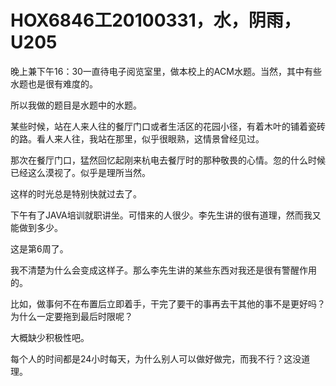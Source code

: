 # HOX6846工20100331，水，阴雨，U205

晚上兼下午16：30一直待电子阅览室里，做本校上的ACM水题。当然，其中有些水题也是很有难度的。

所以我做的题目是水题中的水题。

某些时候，站在人来人往的餐厅门口或者生活区的花园小径，有着木叶的铺着瓷砖的路。看人来人往，我站在那里，似乎很眼熟，这情景曾经见过。

那次在餐厅门口，猛然回忆起刚来杭电去餐厅时的那种敬畏的心情。忽的什么时候已经这么漠视了。似乎是理所当然。

这样的时光总是特别快就过去了。

下午有了JAVA培训就职讲坐。可惜来的人很少。李先生讲的很有道理，然而我又能做到多少。

这是第6周了。

我不清楚为什么会变成这样子。那么李先生讲的某些东西对我还是很有警醒作用的。

比如，做事何不在布置后立即着手，干完了要干的事再去干其他的事不是更好吗？为什么一定要拖到最后时限呢？

大概缺少积极性吧。

每个人的时间都是24小时每天，为什么别人可以做好做完，而我不行？这没道理。
